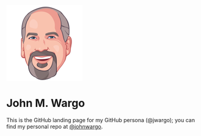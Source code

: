 ![my face](jmw-avatar.png)

# John M. Wargo

This is the GitHub landing page for my GitHub persona (@jwargo); you can find my personal repo at [@johnwargo](https://github.com/johnwargo).
